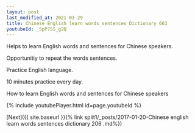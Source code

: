 ```yaml
---
layout: post
last_modified_at: 2021-03-29
title: Chinese English learn words sentences Dictionary 663 
youtubeId: _5pP7SS_g2Q
---
```

 
 
Helps to learn English words and sentences for Chinese speakers.

Opportunitiy to repeat the words sentences. 

Practice English language. 
 
10 minutes practice every day. 
 
How to learn English words and sentences for Chinese speakers 
 
{% include youtubePlayer.html id=page.youtubeId %}
 
 
[Next]({{ site.baseurl }}{% link  split1/_posts/2017-01-20-Chinese english learn words sentences dictionary 206 .md%})
 
